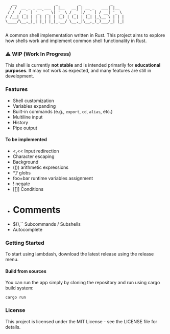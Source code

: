 ```
   __                 _         _             _     
  / /  __ _ _ __ ___ | |__   __| | __ _   ___| |__  
 / /  / _` | '_ ` _ \| '_ \ / _` |/ _` | / __| '_ \ 
/ /__| (_| | | | | | | |_) | (_| | (_| |_\__ \ | | |
\____/\__,_|_| |_| |_|_.__/ \__,_|\__,_(_)___/_| |_|
                                                    
```

A common shell implementation written in Rust.
This project aims to explore how shells work and implement common shell functionality in Rust.

### ⚠️ **WIP (Work In Progress)**

This shell is currently **not stable** and is intended primarily for **educational purposes**. It may not work as expected, and many features are still in development.

### Features

- Shell customization
- Variables expanding
- Built-in commands (e.g., `export`, `cd`, `alias`, etc.)
- Multiline input
- History
- Pipe output

#### To be implemented

- <,<< Input redirection
- Character escaping
- Background
- (()) arithmetic expressions
- *,? globs
- foo=bar runtime variables assignment
- ! negate
- [[]] Conditions
- # Comments
- $(),`` Subcommands / Subshells
- Autocomplete


### Getting Started

To start using lambdash, download the latest release using the release menu.

#### Build from sources

You can run the app simply by cloning the repository and run using cargo build system:

    cargo run

### License

This project is licensed under the MIT License - see the LICENSE file for details.